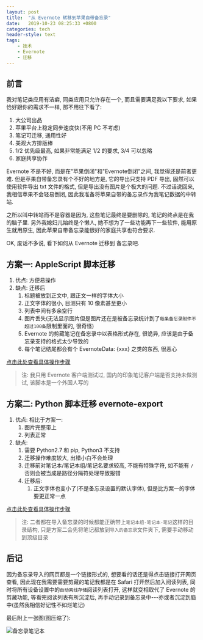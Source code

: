 ```yaml
---
layout: post
title:  "从 Evernote 转移到苹果自带备忘录"
date:   2019-10-23 08:25:33 +0800
categories: tech
header-style: text
tags:
    - 技术
    - Evernote
    - 迁移
---
```


## 前言

我对笔记类应用有洁癖, 同类应用只允许存在一个, 而且需要满足我以下要求, 如果恰好跟你的需求不一样, 那不用往下看了:

1. 大公司出品
2. 苹果平台上稳定同步速度快(不用 PC 不考虑)
3. 笔记可迁移, 通用性好
4. 美观大方排版棒
5. 1/2 优先级最高, 如果非常能满足 1/2 的要求, 3/4 可以忽略
6. 家庭共享协作

Evernote 不是不好, 而是在"苹果倒闭"和"Evernote倒闭"之间, 我觉得还是前者更难. 但是苹果自带备忘录有个不好的地方是, 它的导出只支持 PDF 导出, 固然可以使用软件导出 txt 文件的格式, 但是导出没有图片是个极大的问题. 不过话说回来, 我相信苹果不会轻易倒闭, 因此我准备将苹果自带的备忘录作为我笔记数据的中转站.

之所以叫中转站而不是容器是因为, 这些笔记最终是要删除的, 笔记的终点是在我的脑子里. 另外我媳妇儿始终是个懒人, 她不想为了一些功能再下一些软件, 能用原生就用原生, 因此苹果自带备忘录能很好的家庭共享也符合要求.

OK, 废话不多说, 看下如何从 Evernote 迁移到 备忘录吧.

## 方案一: AppleScript 脚本迁移

1. 优点: 方便易操作
2. 缺点: 迁移后
   1. 标题被放到正文中, 跟正文一样的字体大小
   2. 正文字体的很小, 目测只有 10 像素甚至更小
   3. 列表中间有多余空行
   4. 图片丢失(无法显示图片但是图片还在是被备忘录统计到了`每条备忘录附件不超过100条`限制里面的, 很奇怪)
   5. Evernote 的剪藏笔记在备忘录中以表格形式存在, 很诡异, 应该是由于备忘录支持的格式太少导致的
   6. 每个笔记结尾都会有个 EvernoteData: {xxx} 之类的东西, 很恶心

[点击此处查看具体操作步骤](https://www.appinn.com/evernote-to-apple-notes/)

> 注: 我只用 Evernote 客户端测试过, 国内的印象笔记客户端是否支持未做测试, 该脚本是一个外国人写的

## 方案二: Python 脚本迁移 evernote-export

1. 优点: 相比于方案一:
   1. 图片完整带上
   2. 列表正常
2. 缺点:
   1. 需要 Python2.7 和 pip, Python3 不支持
   2. 迁移操作难度较大, 出错小白不会处理
   3. 迁移前对笔记本/笔记本组/笔记名要求较高, 不能有特殊字符, 如不能有 `/` 否则会被当成是路径分隔符处理导致报错
   4. 迁移后:
      1. 正文字体也变小了(不是备忘录设置的默认字体), 但是比方案一的字体要更正常一点

[点击此处查看具体操作步骤](https://pypi.org/project/evernote-export/)

> 注: 二者都在导入备忘录的时候都能正确带上`笔记本组-笔记本-笔记`这样的目录结构, 只是方案二会先将笔记都放到`导入的备忘录`文件夹下, 需要手动移动到顶级目录

## 后记

因为备忘录导入的网页都是一个链接形式的, 想要看的话还是得点击链接打开网页查看, 因此现在我需要需要剪藏的笔记我都是在 Safari 打开然后加入阅读列表, 同时将所有设备设置中的`自动离线存储`阅读列表打开, 这样就变相取代了 Evernote 的剪藏功能, 等看完阅读列表有所沉淀后, 再手动记录到备忘录中---亦或者沉淀到脑中(虽然我相信好记性不如烂笔记)

最后附上一张图(图压缩了):

![备忘录笔记本](https://static.xheldon.cn/img/in-post/2019/notes.png)